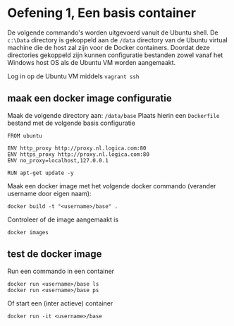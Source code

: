 # Oefening 1, Een basis container
De volgende commando's worden uitgevoerd vanuit de Ubuntu shell. De `c:\Data` directory is gekoppeld aan de `/data` directory van de Ubuntu virtual machine die de host zal zijn voor de Docker containers. Doordat deze directories gekoppeld zijn kunnen configuratie bestanden zowel vanaf het Windows host OS als de Ubuntu VM worden aangemaakt.

Log in op de Ubuntu VM middels `vagrant ssh`

## maak een docker image configuratie
Maak de volgende directory aan: `/data/base` 
Plaats hierin een `Dockerfile` bestand met de volgende basis configuratie

```
FROM ubuntu

ENV http_proxy http://proxy.nl.logica.com:80
ENV https_proxy http://proxy.nl.logica.com:80
ENV no_proxy=localhost,127.0.0.1

RUN apt-get update -y
```

Maak een docker image met het volgende docker commando (verander username door eigen naam):

```
docker build -t "<username>/base" .
```

Controleer of de image aangemaakt is

```
docker images
```

## test de docker image

Run een commando in een container

```
docker run <username>/base ls
docker run <username>/base ps
```

Of start een (inter actieve) container

```
docker run -it <username>/base
```

